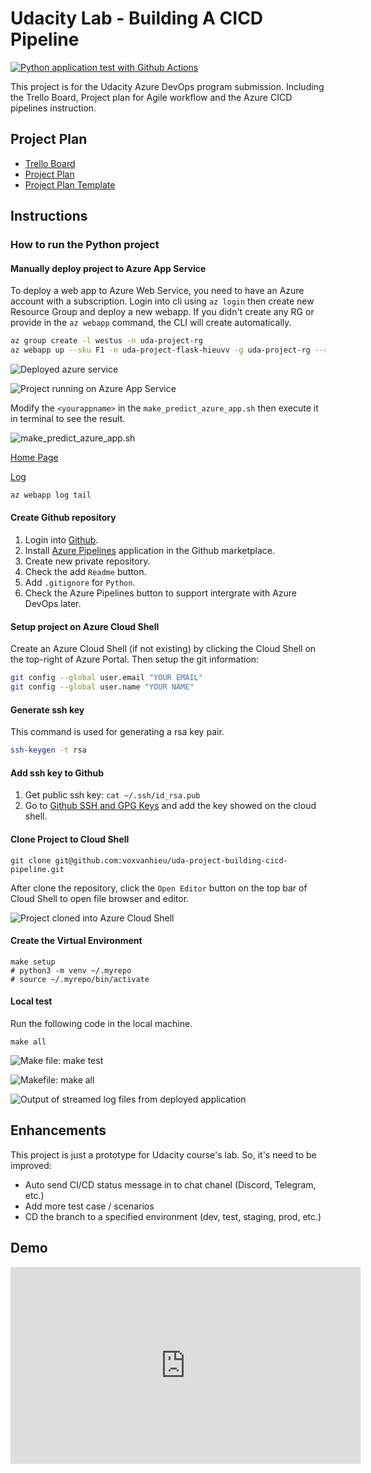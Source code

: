 # Udacity Lab - Building A CICD Pipeline

[![Python application test with Github Actions](https://github.com/voxvanhieu/uda-project-building-cicd-pipeline/actions/workflows/pythonapp.yml/badge.svg)](https://github.com/voxvanhieu/uda-project-building-cicd-pipeline/actions/workflows/pythonapp.yml)

This project is for the Udacity Azure DevOps program submission. Including the Trello Board, Project plan for Agile workflow and the Azure CICD pipelines instruction.

## Project Plan

- [Trello Board](https://trello.com/invite/b/3umIO3Iu/ATTI5970848d340766c7101bbc0ff977d95b97A8587E/udacity-my-project-q1y22)
- [Project Plan](docs/project-management.xlsx)
- [Project Plan Template](docs/project-management-template.xlsx)

## Instructions

### How to run the Python project

#### Manually deploy project to Azure App Service

To deploy a web app to Azure Web Service, you need to have an Azure account with a subscription. Login into cli using `az login` then create new Resource Group and deploy a new webapp. If you didn't create any RG or provide in the `az webapp` command, the CLI will create automatically.

```bash
az group create -l westus -n uda-project-rg
az webapp up --sku F1 -n uda-project-flask-hieuvv -g uda-project-rg --runtime "PYTHON:3.10.9"
```

![Deployed azure service](./imgs/00.1.deploy-manually.png)

![Project running on Azure App Service](./imgs/00.2.running-web-app.png)

Modify the `<yourappname>` in the `make_predict_azure_app.sh` then execute it in terminal to see the result.

![make_predict_azure_app.sh](./imgs/00.3.make-prediction.png)

[Home Page](https://uda-project-flask-hieuvv.azurewebsites.net)

[Log](https://uda-project-flask-hieuvv.scm.azurewebsites.net/api/logs/docker)

```bash
az webapp log tail
```

#### Create Github repository

1. Login into [Github](https://github.com).
2. Install [Azure Pipelines](https://github.com/marketplace/azure-pipelines) application in the Github marketplace.
3. Create new private repository.
4. Check the add `Readme` button.
5. Add `.gitignore` for `Python`.
6. Check the Azure Pipelines button to support intergrate with Azure DevOps later.

#### Setup project on Azure Cloud Shell

Create an Azure Cloud Shell (if not existing) by clicking the Cloud Shell on the top-right of Azure Portal. Then setup the git information:

```sh
git config --global user.email "YOUR EMAIL"
git config --global user.name "YOUR NAME"
```

#### Generate ssh key

This command is used for generating a rsa key pair.

```sh
ssh-keygen -t rsa
```

#### Add ssh key to Github

1. Get public ssh key: `cat ~/.ssh/id_rsa.pub`
2. Go to [Github SSH and GPG Keys](https://github.com/settings/keys) and add the key showed on the cloud shell.

#### Clone Project to Cloud Shell

```
git clone git@github.com:voxvanhieu/uda-project-building-cicd-pipeline.git
```

After clone the repository, click the `Open Editor` button on the top bar of Cloud Shell to open file browser and editor.

![Project cloned into Azure Cloud Shell](./imgs/04.azure-cloud-shell-ci.png)

#### Create the Virtual Environment

```
make setup
# python3 -m venv ~/.myrepo
# source ~/.myrepo/bin/activate
```

#### Local test

Run the following code in the local machine.

```
make all
```

![Make file: make test](./imgs/05.az-cloud-shell-make-test.png)

![Makefile: make all](./imgs/05.az-cloud-shell-make-all.png)

![Output of streamed log files from deployed application](./imgs/08.log-stream.png)


## Enhancements

This project is just a prototype for Udacity course's lab. So, it's need to be improved:

- Auto send CI/CD status message in to chat chanel (Discord, Telegram, etc.)
- Add more test case / scenarios
- CD the branch to a specified environment (dev, test, staging, prod, etc.)

## Demo 

<iframe width="560" height="315" src="https://www.youtube.com/embed/Lp54Sc-jn5A" title="YouTube video player" frameborder="0" allow="accelerometer; autoplay; clipboard-write; encrypted-media; gyroscope; picture-in-picture" allowfullscreen></iframe>
